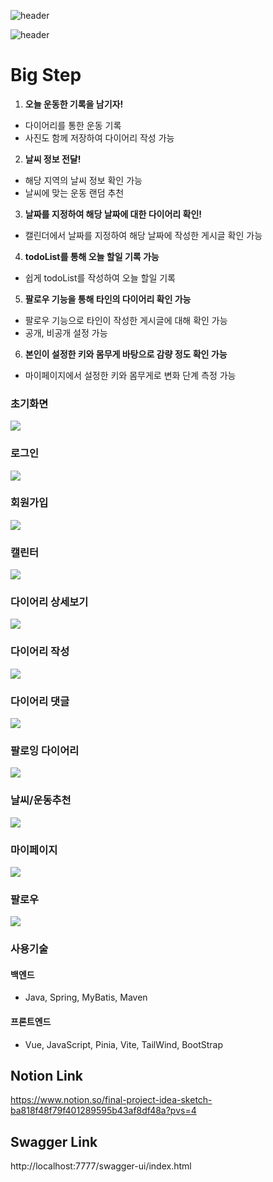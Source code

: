![header](https://capsule-render.vercel.app/api?type=venom&color=timeAuto&height=200&section=header&text=💡%20Get%20iDEA&fontSize=70&animation=twinkling&fontAlign=50)

![header](https://capsule-render.vercel.app/api?type=rect&color=auto&height=100&section=header&text=바른%20생활의%20시작&fontSize=30&animation=fadeIn&fontAlign=70)

# Big Step

1. **오늘 운동한 기록을 남기자!**

- 다이어리를 통한 운동 기록
- 사진도 함께 저장하여 다이어리 작성 가능

2. **날씨 정보 전달!**

- 해당 지역의 날씨 정보 확인 가능
- 날씨에 맞는 운동 랜덤 추천

3. **날짜를 지정하여 해당 날짜에 대한 다이어리 확인!**

- 캘린더에서 날짜를 지정하여 해당 날짜에 작성한 게시글 확인 가능

4. **todoList를 통해 오늘 할일 기록 가능**

- 쉽게 todoList를 작성하여 오늘 할일 기록

5. **팔로우 기능을 통해 타인의 다이어리 확인 가능**

- 팔로우 기능으로 타인이 작성한 게시글에 대해 확인 가능
- 공개, 비공개 설정 가능

6. **본인이 설정한 키와 몸무게 바탕으로 감량 정도 확인 가능**

- 마이페이지에서 설정한 키와 몸무게로 변화 단계 측정 가능

### 초기화면

![](image/초기화면.png)

### 로그인

![](image/로그인.png)

### 회원가입

![](image/회원가입.png)

### 캘린터

![](image/캘린더.png)

### 다이어리 상세보기

![](image/다이어리상세.png)

### 다이어리 작성

![](image/다이어리작성.png)

### 다이어리 댓글

![](image/댓글.png)

### 팔로잉 다이어리

![](image/팔로잉다이어리.png)

### 날씨/운동추천

![](image/날씨.png)

### 마이페이지

![](image/마이페이지.png)

### 팔로우

![](image/팔로우.png)

### 사용기술

#### 백엔드

- Java, Spring, MyBatis, Maven

#### 프론트엔드

- Vue, JavaScript, Pinia, Vite, TailWind, BootStrap

## Notion Link

https://www.notion.so/final-project-idea-sketch-ba818f48f79f401289595b43af8df48a?pvs=4

## Swagger Link

http://localhost:7777/swagger-ui/index.html
